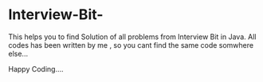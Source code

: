# Interview-Bit-

This helps you to find Solution of all problems from Interview Bit  in Java. All codes has been written by me , so you cant find the same code somwhere else...


Happy Coding....

